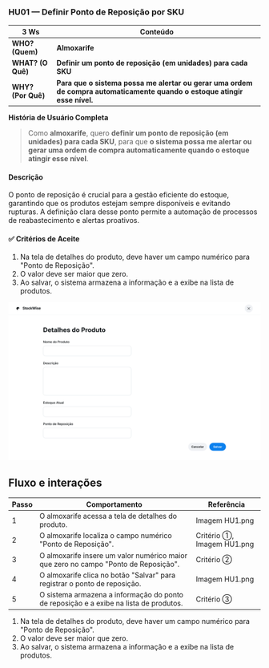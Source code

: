 ### HU01 — Definir Ponto de Reposição por SKU

| **3 Ws** | **Conteúdo** |
|----------|--------------|
| **WHO? (Quem)** | **Almoxarife** |
| **WHAT? (O Quê)** | **Definir um ponto de reposição (em unidades) para cada SKU** |
| **WHY? (Por Quê)** | **Para que o sistema possa me alertar ou gerar uma ordem de compra automaticamente quando o estoque atingir esse nível.** |

**História de Usuário Completa**
> Como **almoxarife**, quero **definir um ponto de reposição (em unidades) para cada SKU**, para que **o sistema possa me alertar ou gerar uma ordem de compra automaticamente quando o estoque atingir esse nível**.

#### Descrição
O ponto de reposição é crucial para a gestão eficiente do estoque, garantindo que os produtos estejam sempre disponíveis e evitando rupturas. A definição clara desse ponto permite a automação de processos de reabastecimento e alertas proativos.

#### ✅ Critérios de Aceite
1.  Na tela de detalhes do produto, deve haver um campo numérico para "Ponto de Reposição".
2.  O valor deve ser maior que zero.
3.  Ao salvar, o sistema armazena a informação e a exibe na lista de produtos.

![Mockup HU01](./HU1.png)

## Fluxo e interações

| Passo | Comportamento | Referência |
|---|---|---|
| 1 | O almoxarife acessa a tela de detalhes do produto. | Imagem HU1.png |
| 2 | O almoxarife localiza o campo numérico "Ponto de Reposição". | Critério ①, Imagem HU1.png |
| 3 | O almoxarife insere um valor numérico maior que zero no campo "Ponto de Reposição". | Critério ② |
| 4 | O almoxarife clica no botão "Salvar" para registrar o ponto de reposição. | Imagem HU1.png |
| 5 | O sistema armazena a informação do ponto de reposição e a exibe na lista de produtos. | Critério ③ |

1. Na tela de detalhes do produto, deve haver um campo numérico para "Ponto de Reposição".
2. O valor deve ser maior que zero.
3. Ao salvar, o sistema armazena a informação e a exibe na lista de produtos.
